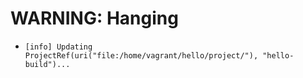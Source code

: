 # WARNING: Hanging
- `[info] Updating ProjectRef(uri("file:/home/vagrant/hello/project/"), "hello-build")...`